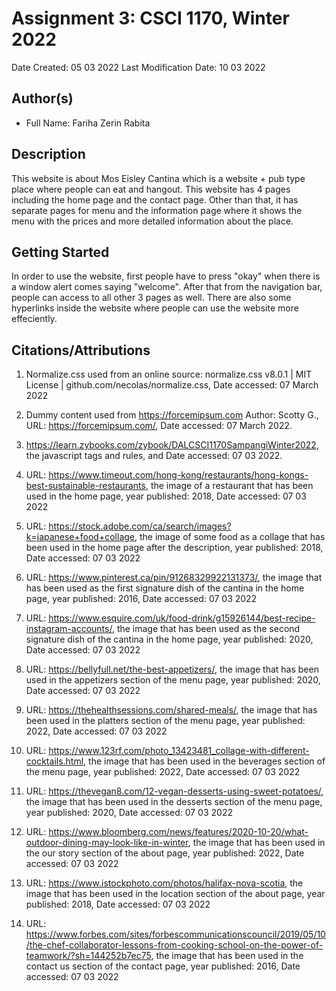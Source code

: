 # Assignment 3: CSCI 1170, Winter 2022

Date Created: 05 03 2022
Last Modification Date: 10 03 2022


## Author(s)

- Full Name: Fariha Zerin Rabita


## Description
 This website is about Mos Eisley Cantina which is a website + pub type place where people can eat and hangout. This website has 4 pages including the home page and the contact page. Other than that, it has separate pages for menu and the information page where it shows the menu with the prices and more detailed information about the place.


## Getting Started 

In order to use the website, first people have to press "okay" when there is a window alert comes saying "welcome". After that from the navigation bar, people can access to all other 3 pages as well. There are also some hyperlinks inside the website where people can use the website more effeciently.


## Citations/Attributions 

1. Normalize.css used from an online source: normalize.css v8.0.1 | MIT License | github.com/necolas/normalize.css, Date accessed: 07 March 2022

2. Dummy content used from https://forcemipsum.com Author: Scotty G., URL: https://forcemipsum.com/, Date accessed: 07 March 2022.

3. https://learn.zybooks.com/zybook/DALCSCI1170SampangiWinter2022, the javascript tags and rules, and Date accessed: 07 03 2022.

4. URL: https://www.timeout.com/hong-kong/restaurants/hong-kongs-best-sustainable-restaurants, the image of a restaurant that has been used in the home page, year published: 2018, Date accessed:  07 03 2022

5.  URL: https://stock.adobe.com/ca/search/images?k=japanese+food+collage, the image of some food as a collage that has been used in the home page after the description, year published: 2018, Date accessed:  07 03 2022

6.  URL: https://www.pinterest.ca/pin/91268329922131373/, the image that has been used as the first signature dish of the cantina in the home page, year published: 2016, Date accessed:  07 03 2022

7.  URL: https://www.esquire.com/uk/food-drink/g15926144/best-recipe-instagram-accounts/, the image that has been used as the second signature dish of the cantina in the home page, year published: 2020, Date accessed:  07 03 2022

8. URL: https://bellyfull.net/the-best-appetizers/, the image that has been used in the appetizers section of the menu page, year published: 2020, Date accessed:  07 03 2022

9. URL: https://thehealthsessions.com/shared-meals/, the image that has been used in the platters section of the menu page, year published: 2022, Date accessed:  07 03 2022

10. URL: https://www.123rf.com/photo_13423481_collage-with-different-cocktails.html, the image that has been used in the beverages section of the menu page, year published: 2022, Date accessed:  07 03 2022

11. URL: https://thevegan8.com/12-vegan-desserts-using-sweet-potatoes/, the image that has been used in the desserts section of the menu page, year published: 2020, Date accessed:  07 03 2022

12. URL: https://www.bloomberg.com/news/features/2020-10-20/what-outdoor-dining-may-look-like-in-winter, the image that has been used in the our story section of the about page, year published: 2022, Date accessed:  07 03 2022

13. URL: https://www.istockphoto.com/photos/halifax-nova-scotia, the image that has been used in the location section of the about page, year published: 2018, Date accessed:  07 03 2022

14. URL: https://www.forbes.com/sites/forbescommunicationscouncil/2019/05/10/the-chef-collaborator-lessons-from-cooking-school-on-the-power-of-teamwork/?sh=144252b7ec75, the image that has been used in the contact us section of the contact page, year published: 2016, Date accessed:  07 03 2022

